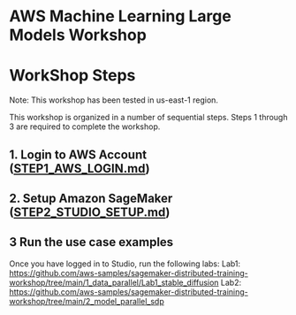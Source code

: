 # AWS Machine Learning Large Models Workshop

# WorkShop Steps

Note: This workshop has been tested in us-east-1 region. 

This workshop is organized in a number of sequential steps. Steps 1 through 3 are required to complete the workshop.

## 1. Login to AWS Account ([STEP1_AWS_LOGIN.md](https://raw.githubusercontent.com/aws-samples/sagemaker-distributed-training-workshop/main/STEP1_AWS_LOGIN.md))

## 2. Setup Amazon SageMaker ([STEP2_STUDIO_SETUP.md](https://github.com/aws-samples/eks-kubeflow-cloudformation-quick-start/blob/master/workshop/pytorch-distributed-training/STEP0.2_INSTALL.md#installation-of-kubeflow-eks-using-terraform))

## 3 Run the use case examples 
Once you have logged in to Studio, run the following labs:
Lab1: https://github.com/aws-samples/sagemaker-distributed-training-workshop/tree/main/1_data_parallel/Lab1_stable_diffusion
Lab2: https://github.com/aws-samples/sagemaker-distributed-training-workshop/tree/main/2_model_parallel_sdp
